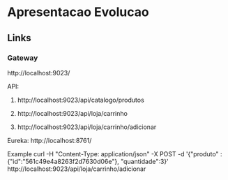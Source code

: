 # Apresentacao Evolucao

## Links

### Gateway
http://localhost:9023/

API: 
1. http://localhost:9023/api/catalogo/produtos 

2. http://localhost:9023/api/loja/carrinho

3. http://localhost:9023/api/loja/carrinho/adicionar


Eureka:
http://localhost:8761/

Example 
curl -H "Content-Type: application/json" -X POST -d '{"produto" : {"id":"561c49e4a8263f2d7630d06e"}, "quantidade":3}' http://localhost:9023/api/loja/carrinho/adicionar
